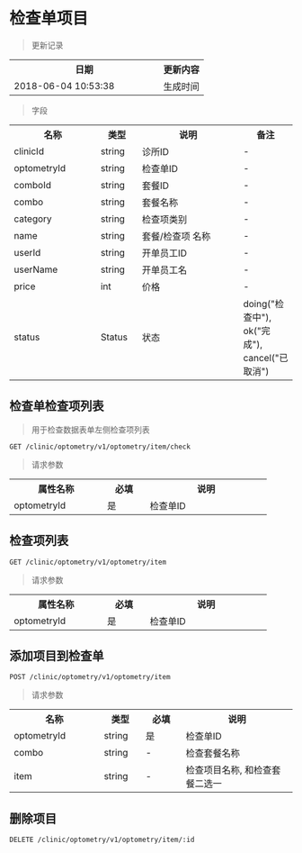 # 检查单项目

> 更新记录

<table>
    <tr>
        <th style="width:250px;">日期</th>
        <th>更新内容</th>
    </tr>
    <tr>
        <td>2018-06-04 10:53:38</td>
        <td>生成时间</td>
    </tr>
</table>

> 字段

<table>
    <tr>
        <th style="width:150px;">名称</th>
        <th style="width:60px;">类型</th>
        <th style="width:200px;">说明</th>
        <th>备注</th>
    </tr>
    <tr>
        <td>clinicId</td>
        <td>string</td>
        <td>诊所ID</td>
        <td>-</td>
    </tr>
    <tr>
        <td>optometryId</td>
        <td>string</td>
        <td>检查单ID</td>
        <td>-</td>
    </tr>
    <tr>
        <td>comboId</td>
        <td>string</td>
        <td>套餐ID</td>
        <td>-</td>
    </tr>
    <tr>
        <td>combo</td>
        <td>string</td>
        <td>套餐名称</td>
        <td>-</td>
    </tr>
    <tr>
        <td>category</td>
        <td>string</td>
        <td>检查项类别</td>
        <td>-</td>
    </tr>
    <tr>
        <td>name</td>
        <td>string</td>
        <td>套餐/检查项 名称</td>
        <td>-</td>
    </tr>
    <tr>
        <td>userId</td>
        <td>string</td>
        <td>开单员工ID</td>
        <td>-</td>
    </tr>
    <tr>
        <td>userName</td>
        <td>string</td>
        <td>开单员工名</td>
        <td>-</td>
    </tr>
    <tr>
        <td>price</td>
        <td>int</td>
        <td>价格</td>
        <td>-</td>
    </tr>
    <tr>
        <td>status</td>
        <td>Status</td>
        <td>状态</td>
        <td>doing("检查中"), ok("完成"), cancel("已取消")</td>
    </tr>
</table>

## 检查单检查项列表

> 用于检查数据表单左侧检查项列表

```
GET /clinic/optometry/v1/optometry/item/check
```
> 请求参数

<table>
    <tr>
        <th style="width:150px;">属性名称</th>
        <th style="width:60px;">必填</th>
        <th style="width:200px;">说明</th>
    </tr>
    <tr>
        <td>optometryId</td>
        <td>是</td>
        <td>检查单ID</td>
    </tr>
</table>

## 检查项列表

```
GET /clinic/optometry/v1/optometry/item
```
> 请求参数

<table>
    <tr>
        <th style="width:150px;">属性名称</th>
        <th style="width:60px;">必填</th>
        <th style="width:200px;">说明</th>
    </tr>
    <tr>
        <td>optometryId</td>
        <td>是</td>
        <td>检查单ID</td>
    </tr>
</table>

## 添加项目到检查单

```
POST /clinic/optometry/v1/optometry/item
```

>请求参数
<table>
    <tr>
        <th style="width:150px;">名称</th>
        <th style="width:60px;">类型</th>
        <th style="width:60px;">必填</th>
        <th style="width:200px;">说明</th>
    </tr>
    <tr>
        <td>optometryId</td>
        <td>string</td>
        <td>是</td>
        <td>检查单ID</td>
    </tr>
    <tr>
        <td>combo</td>
        <td>string</td>
        <td>-</td>
        <td>检查套餐名称</td>
    </tr>
    <tr>
        <td>item</td>
        <td>string</td>
        <td>-</td>
        <td>检查项目名称, 和检查套餐二选一</td>
    </tr>
</table>

## 删除项目

```
DELETE /clinic/optometry/v1/optometry/item/:id
```
